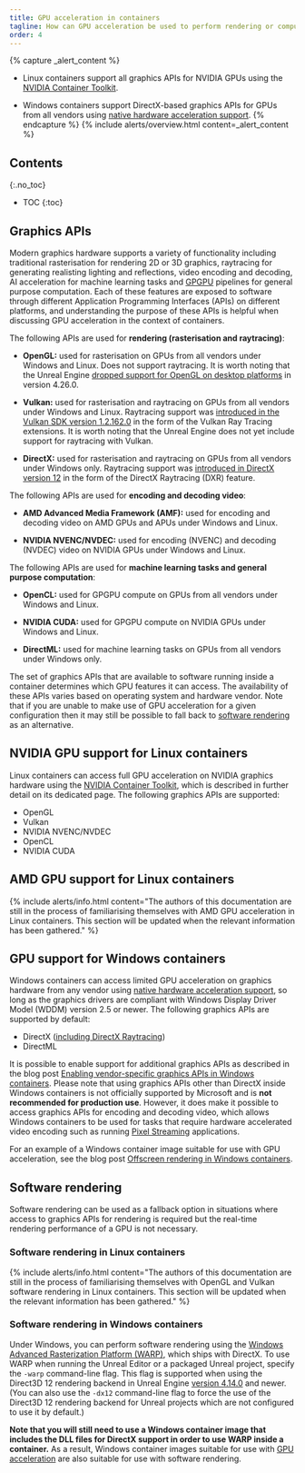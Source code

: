 ```yaml
---
title: GPU acceleration in containers
tagline: How can GPU acceleration be used to perform rendering or computational tasks inside Linux and Windows containers?
order: 4
---
```


{% capture _alert_content %}
- Linux containers support all graphics APIs for NVIDIA GPUs using the [NVIDIA Container Toolkit](./nvidia-docker).

- Windows containers support DirectX-based graphics APIs for GPUs from all vendors using [native hardware acceleration support](./windows-containers#hardware-acceleration-support).
{% endcapture %}
{% include alerts/overview.html content=_alert_content %}


## Contents
{:.no_toc}

* TOC
{:toc}


## Graphics APIs

Modern graphics hardware supports a variety of functionality including traditional rasterisation for rendering 2D or 3D graphics, raytracing for generating realisting lighting and reflections, video encoding and decoding, AI acceleration for machine learning tasks and [GPGPU](https://en.wikipedia.org/wiki/General-purpose_computing_on_graphics_processing_units) pipelines for general purpose computation. Each of these features are exposed to software through different Application Programming Interfaces (APIs) on different platforms, and understanding the purpose of these APIs is helpful when discussing GPU acceleration in the context of containers.

The following APIs are used for **rendering (rasterisation and raytracing)**:

- **OpenGL:** used for rasterisation on GPUs from all vendors under Windows and Linux. Does not support raytracing. It is worth noting that the Unreal Engine [dropped support for OpenGL on desktop platforms](https://docs.unrealengine.com/4.26/en-US/WhatsNew/Builds/ReleaseNotes/4_26/#removed:opengldesktoprendering) in version 4.26.0.

- **Vulkan:** used for rasterisation and raytracing on GPUs from all vendors under Windows and Linux. Raytracing support was [introduced in the Vulkan SDK version 1.2.162.0](https://www.khronos.org/news/press/vulkan-sdk-tools-and-drivers-are-ray-tracing-ready) in the form of the Vulkan Ray Tracing extensions. It is worth noting that the Unreal Engine does not yet include support for raytracing with Vulkan.

- **DirectX:** used for rasterisation and raytracing on GPUs from all vendors under Windows only. Raytracing support was [introduced in DirectX version 12](https://devblogs.microsoft.com/directx/announcing-microsoft-directx-raytracing/) in the form of the DirectX Raytracing (DXR) feature.

The following APIs are used for **encoding and decoding video**:

- **AMD Advanced Media Framework (AMF):** used for encoding and decoding video on AMD GPUs and APUs under Windows and Linux.

- **NVIDIA NVENC/NVDEC:** used for encoding (NVENC) and decoding (NVDEC) video on NVIDIA GPUs under Windows and Linux.

The following APIs are used for **machine learning tasks and general purpose computation**:

- **OpenCL:** used for GPGPU compute on GPUs from all vendors under Windows and Linux.

- **NVIDIA CUDA:** used for GPGPU compute on NVIDIA GPUs under Windows and Linux.

- **DirectML:** used for machine learning tasks on GPUs from all vendors under Windows only.

The set of graphics APIs that are available to software running inside a container determines which GPU features it can access. The availability of these APIs varies based on operating system and hardware vendor. Note that if you are unable to make use of GPU acceleration for a given configuration then it may still be possible to fall back to [software rendering](#software-rendering) as an alternative.


## NVIDIA GPU support for Linux containers

Linux containers can access full GPU acceleration on NVIDIA graphics hardware using the [NVIDIA Container Toolkit](./nvidia-docker), which is described in further detail on its dedicated page. The following graphics APIs are supported:

- OpenGL
- Vulkan
- NVIDIA NVENC/NVDEC
- OpenCL
- NVIDIA CUDA


## AMD GPU support for Linux containers

{% include alerts/info.html content="The authors of this documentation are still in the process of familiarising themselves with AMD GPU acceleration in Linux containers. This section will be updated when the relevant information has been gathered." %}


## GPU support for Windows containers

Windows containers can access limited GPU acceleration on graphics hardware from any vendor using [native hardware acceleration support](./windows-containers#hardware-acceleration-support), so long as the graphics drivers are compliant with Windows Display Driver Model (WDDM) version 2.5 or newer. The following graphics APIs are supported by default:

- DirectX ([including DirectX Raytracing](../../blog/offscreen-rendering-in-windows-containers/))
- DirectML

It is possible to enable support for additional graphics APIs as described in the blog post [Enabling vendor-specific graphics APIs in Windows containers](../../blog/enabling-vendor-specific-graphics-apis-in-windows-containers/). Please note that using graphics APIs other than DirectX inside Windows containers is not officially supported by Microsoft and is **not recommended for production use**. However, it does make it possible to access graphics APIs for encoding and decoding video, which allows Windows containers to be used for tasks that require hardware accelerated video encoding such as running [Pixel Streaming](../use-cases/pixel-streaming) applications.

For an example of a Windows container image suitable for use with GPU acceleration, see the blog post [Offscreen rendering in Windows containers](../../blog/offscreen-rendering-in-windows-containers/).


## Software rendering

Software rendering can be used as a fallback option in situations where access to graphics APIs for rendering is required but the real-time rendering performance of a GPU is not necessary.

### Software rendering in Linux containers

{% include alerts/info.html content="The authors of this documentation are still in the process of familiarising themselves with OpenGL and Vulkan software rendering in Linux containers. This section will be updated when the relevant information has been gathered." %}

### Software rendering in Windows containers

Under Windows, you can perform software rendering using the [Windows Advanced Rasterization Platform (WARP)](https://docs.microsoft.com/en-us/windows/win32/direct3darticles/directx-warp), which ships with DirectX. To use WARP when running the Unreal Editor or a packaged Unreal project, specify the `-warp` command-line flag. This flag is supported when using the Direct3D 12 rendering backend in Unreal Engine [version 4.14.0](https://github.com/EpicGames/UnrealEngine/blob/4.14.0-release/Engine/Source/Runtime/D3D12RHI/Private/D3D12RHIPrivate.h#L117-L122) and newer. (You can also use the `-dx12` command-line flag to force the use of the Direct3D 12 rendering backend for Unreal projects which are not configured to use it by default.)

**Note that you will still need to use a Windows container image that includes the DLL files for DirectX support in order to use WARP inside a container.** As a result, Windows container images suitable for use with [GPU acceleration](#gpu-support-for-windows-containers) are also suitable for use with software rendering.
